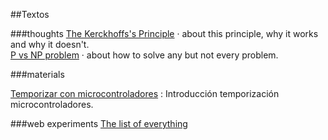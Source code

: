 
##Textos 

###thoughts
[The Kerckhoffs's Principle](#!/Kerckhoffs) &middot; about this principle, why it works and why it doesn't.  
[P vs NP problem](#!/pnp) &middot;  about how to solve any but not every problem.

###materials

[Temporizar con microcontroladores](#!/temporizar) : Introducción temporización microcontroladores.

###web experiments
[The list of everything](http://www.thelistofeverything.com)


